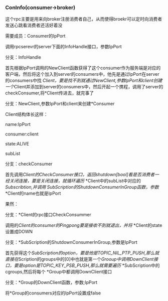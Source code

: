 ### ConInfo(consumer->broker)

这个rpc主要是用来向broker注册消费者自己，从而使得broekr可以定时向消费者发送心跳看消费者还活好着没

需要成员：Consumer的IpPort

调用rpcserevr的server下面的InfoHandle接口，参数IpPort

分支：InfoHandle

首先根据IpPort调用的NewClient函数获得了这个consumer作为服务端是对应的客户端，然后将这个加入到server的consumers中，他先是通过IpPort在server的consumers中找 *Client，要是找不到就通过NewClient,参数IpPort和client创建一个*Client并添加到server的consumers中，然后开起一个携程，调用了server的checkConsumer,将*Client传进去，就完事了

分支：NewClient,参数IpPort和client来创建*Consumer

Client结构体长这样：

name:IpPort

consumer:client

state:ALIVE

subList

分支：checkConsumer

首先调用*Client的CheckConsumer接口，返回shutdown[bool]看是否消费者一经关闭连接，要是关闭连接，就循环遍历*  *Client中的subList中对应的 *Subscribtion,并调用* *SubScription的ShutdownConsumerInGroup函数，参数* *Client的name也就是IpPort

果然：

分支：*Client的rpc接口CheckConsummer

调用的*Client的consumer的Pingpong要是接收不到就退出，并将* *Client的state设置成DOWN

分支：*SubScription的ShutdownConsumerInGroup,参数是IpPort

首先获得这个*SubScription的option，要是他是TOPIC_NIL_PTP_PUSH,那么就直接在*Scription的groups中的[0]中也就是第一个*Grooup中调用DownClient接口，要是option是TOPIC_KEY_PSB_PUSH,那么就需要遍历* *SubScription中的cgroups,然后将每个 *Group中都调用DownClient接口

分支：*Group的DownClient函数，参数;IpPort

将*Group的consumers对应的IpPort设置成false